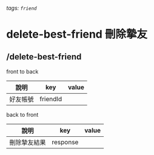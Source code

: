 ###### tags: `friend`
# delete-best-friend 刪除摯友
## /delete-best-friend
front to back

| 說明 | key | value |
| ---- | --- | ----- |
| 好友帳號 | friendId  |       |



back to front

| 說明         | key      | value |
| ------------ | -------- | ----- |
| 刪除摯友結果 | response |       |
